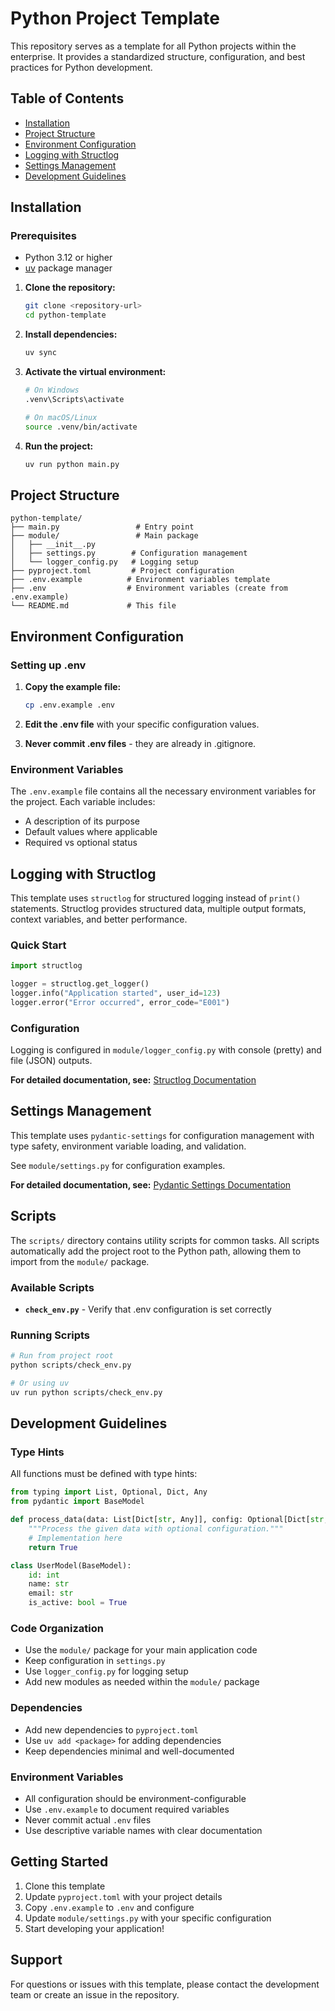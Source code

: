# Python Project Template

This repository serves as a template for all Python projects within the enterprise. It provides a standardized structure, configuration, and best practices for Python development.

## Table of Contents

- [Installation](#installation)
- [Project Structure](#project-structure)
- [Environment Configuration](#environment-configuration)
- [Logging with Structlog](#logging-with-structlog)
- [Settings Management](#settings-management)
- [Development Guidelines](#development-guidelines)

## Installation

### Prerequisites

- Python 3.12 or higher
- [uv](https://docs.astral.sh/uv/) package manager

1. **Clone the repository:**

   ```bash
   git clone <repository-url>
   cd python-template
   ```

2. **Install dependencies:**

   ```bash
   uv sync
   ```

3. **Activate the virtual environment:**

   ```bash
   # On Windows
   .venv\Scripts\activate

   # On macOS/Linux
   source .venv/bin/activate
   ```

4. **Run the project:**
   ```bash
   uv run python main.py
   ```

## Project Structure

```
python-template/
├── main.py                 # Entry point
├── module/                 # Main package
│   ├── __init__.py
│   ├── settings.py        # Configuration management
│   └── logger_config.py   # Logging setup
├── pyproject.toml         # Project configuration
├── .env.example          # Environment variables template
├── .env                  # Environment variables (create from .env.example)
└── README.md             # This file
```

## Environment Configuration

### Setting up .env

1. **Copy the example file:**

   ```bash
   cp .env.example .env
   ```

2. **Edit the .env file** with your specific configuration values.

3. **Never commit .env files** - they are already in .gitignore.

### Environment Variables

The `.env.example` file contains all the necessary environment variables for the project. Each variable includes:

- A description of its purpose
- Default values where applicable
- Required vs optional status

## Logging with Structlog

This template uses `structlog` for structured logging instead of `print()` statements. Structlog provides structured data, multiple output formats, context variables, and better performance.

### Quick Start

```python
import structlog

logger = structlog.get_logger()
logger.info("Application started", user_id=123)
logger.error("Error occurred", error_code="E001")
```

### Configuration

Logging is configured in `module/logger_config.py` with console (pretty) and file (JSON) outputs.

**For detailed documentation, see:** [Structlog Documentation](https://www.structlog.org/en/stable/)

## Settings Management

This template uses `pydantic-settings` for configuration management with type safety, environment variable loading, and validation.

See `module/settings.py` for configuration examples.

**For detailed documentation, see:** [Pydantic Settings Documentation](https://docs.pydantic.dev/latest/concepts/pydantic_settings/)

## Scripts

The `scripts/` directory contains utility scripts for common tasks. All scripts automatically add the project root to the Python path, allowing them to import from the `module/` package.

### Available Scripts

- **`check_env.py`** - Verify that .env configuration is set correctly

### Running Scripts

```bash
# Run from project root
python scripts/check_env.py

# Or using uv
uv run python scripts/check_env.py
```

## Development Guidelines

### Type Hints

All functions must be defined with type hints:

```python
from typing import List, Optional, Dict, Any
from pydantic import BaseModel

def process_data(data: List[Dict[str, Any]], config: Optional[Dict[str, str]] = None) -> bool:
    """Process the given data with optional configuration."""
    # Implementation here
    return True

class UserModel(BaseModel):
    id: int
    name: str
    email: str
    is_active: bool = True
```

### Code Organization

- Use the `module/` package for your main application code
- Keep configuration in `settings.py`
- Use `logger_config.py` for logging setup
- Add new modules as needed within the `module/` package

### Dependencies

- Add new dependencies to `pyproject.toml`
- Use `uv add <package>` for adding dependencies
- Keep dependencies minimal and well-documented

### Environment Variables

- All configuration should be environment-configurable
- Use `.env.example` to document required variables
- Never commit actual `.env` files
- Use descriptive variable names with clear documentation

## Getting Started

1. Clone this template
2. Update `pyproject.toml` with your project details
3. Copy `.env.example` to `.env` and configure
4. Update `module/settings.py` with your specific configuration
5. Start developing your application!

## Support

For questions or issues with this template, please contact the development team or create an issue in the repository.
